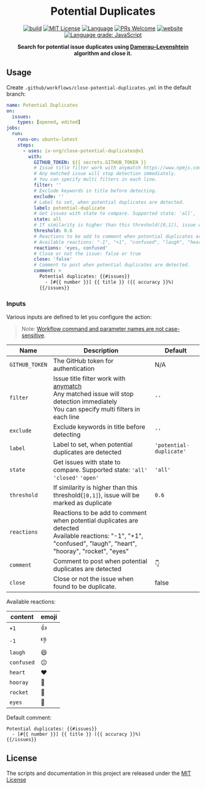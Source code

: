 <h1 align="center">Potential Duplicates</h1>

<p align="center">
  <a href="https://github.com/iv-org/close-potential-duplicates/actions/workflows/release.yml"><img alt="build" src="https://img.shields.io/github/actions/workflow/status/iv-org/close-potential-duplicates/release.yml?branch=master&logo=github&style=flat-square" ></a>
  <a href="/iv-org/close-potential-duplicates/blob/master/LICENSE"><img alt="MIT License" src="https://img.shields.io/github/license/iv-org/close-potential-duplicates?style=flat-square"></a>
  <a href="https://www.typescriptlang.org" rel="nofollow"><img alt="Language" src="https://img.shields.io/badge/language-TypeScript-blue.svg?style=flat-square"></a>
  <a href="https://github.com/iv-org/close-potential-duplicates/pulls"><img alt="PRs Welcome" src="https://img.shields.io/badge/PRs-Welcome-brightgreen.svg?style=flat-square" ></a>
  <a href="https://github.com/marketplace/actions/close-potential-duplicates" rel="nofollow"><img alt="website" src="https://img.shields.io/static/v1?label=&labelColor=505050&message=Marketplace&color=0076D6&style=flat-square&logo=google-chrome&logoColor=0076D6" ></a>
  <a href="https://lgtm.com/projects/g/iv-org/close-potential-duplicates/context:javascript" rel="nofollow"><img alt="Language grade: JavaScript" src="https://img.shields.io/lgtm/grade/javascript/g/iv-org/close-potential-duplicates.svg?logo=lgtm&style=flat-square" ></a>
</p>

<p align="center">
  <strong>
    Search for potential issue duplicates using <a href="https://en.wikipedia.org/wiki/Damerau%E2%80%93Levenshtein_distance">Damerau–Levenshtein</a> algorithm and close it.
  </strong>
</p>

## Usage

Create `.github/workflows/close-potential-duplicates.yml` in the default branch:

```yaml
name: Potential Duplicates
on:
  issues:
    types: [opened, edited]
jobs:
  run:
    runs-on: ubuntu-latest
    steps:
      - uses: iv-org/close-potential-duplicates@v1
        with:
          GITHUB_TOKEN: ${{ secrets.GITHUB_TOKEN }}
          # Issue title filter work with anymatch https://www.npmjs.com/package/anymatch.
          # Any matched issue will stop detection immediately.
          # You can specify multi filters in each line.
          filter: ''
          # Exclude keywords in title before detecting.
          exclude: ''
          # Label to set, when potential duplicates are detected.
          label: potential-duplicate
          # Get issues with state to compare. Supported state: 'all', 'closed', 'open'.
          state: all
          # If similarity is higher than this threshold([0,1]), issue will be marked as duplicate.
          threshold: 0.6
          # Reactions to be add to comment when potential duplicates are detected.
          # Available reactions: "-1", "+1", "confused", "laugh", "heart", "hooray", "rocket", "eyes"
          reactions: 'eyes, confused'
          # Close or not the issue: false or true
          close: 'false'
          # Comment to post when potential duplicates are detected.
          comment: >
            Potential duplicates: {{#issues}}
              - [#{{ number }}] {{ title }} ({{ accuracy }}%)
            {{/issues}}
```

### Inputs

Various inputs are defined to let you configure the action:

> Note: [Workflow command and parameter names are not case-sensitive](https://docs.github.com/en/free-pro-team@latest/actions/reference/workflow-commands-for-github-actions#about-workflow-commands).

| Name | Description | Default |
| --- | --- | --- |
| `GITHUB_TOKEN` | The GitHub token for authentication | N/A |
| `filter` | Issue title filter work with [anymatch](https://www.npmjs.com/package/anymatch) <br> Any matched issue will stop detection immediately <br> You can specify multi filters in each line | `''` |
| `exclude` | Exclude keywords in title before detecting | `''` |
| `label` | Label to set, when potential duplicates are detected | `'potential-duplicate'` |
| `state` | Get issues with state to compare. Supported state: `'all'` `'closed'` `'open'` | `'all'` |
| `threshold` | If similarity is higher than this threshold(`[0,1]`), issue will be marked as duplicate | `0.6` |
| `reactions` | Reactions to be add to comment when potential duplicates are detected <br> Available reactions: "-1", "+1", "confused", "laugh", "heart", "hooray", "rocket", "eyes" |  |
| `comment` | Comment to post when potential duplicates are detected | 👇 |
| `close` | Close or not the issue when found to be duplicate. | false |

Available reactions:

| content    | emoji |
| ---------- | ----- |
| `+1`       | 👍    |
| `-1`       | 👎    |
| `laugh`    | 😄    |
| `confused` | 😕    |
| `heart`    | ❤️    |
| `hooray`   | 🎉    |
| `rocket`   | 🚀    |
| `eyes`     | 👀    |

Default comment:

```
Potential duplicates: {{#issues}}
  - [#{{ number }}] {{ title }} ({{ accuracy }}%)
{{/issues}}
```

## License

The scripts and documentation in this project are released under the [MIT License](LICENSE)
